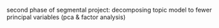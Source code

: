 second phase of segmental project: decomposing topic model to fewer principal variables (pca & factor analysis)
